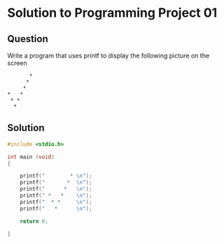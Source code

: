 # Solution to Programming Project 01

## Question 

Write a program that uses printf to display the following picture on the screen 

```
       *
      *
     *
*   *
 * *
  *
```

## Solution


```c
#include <stdio.h>

int main (void)
{

    printf("        * \n");
    printf("       *  \n");
    printf("      *   \n");
    printf(" *   *    \n");
    printf("  * *     \n");
    printf("   *      \n");

    return 0;

}
```

